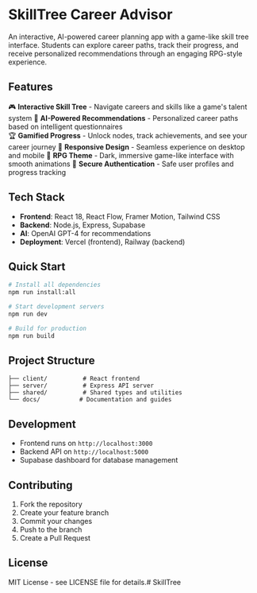 # SkillTree Career Advisor

An interactive, AI-powered career planning app with a game-like skill tree interface. Students can explore career paths, track their progress, and receive personalized recommendations through an engaging RPG-style experience.

## Features

🎮 **Interactive Skill Tree** - Navigate careers and skills like a game's talent system
🤖 **AI-Powered Recommendations** - Personalized career paths based on intelligent questionnaires  
🏆 **Gamified Progress** - Unlock nodes, track achievements, and see your career journey
📱 **Responsive Design** - Seamless experience on desktop and mobile
🎨 **RPG Theme** - Dark, immersive game-like interface with smooth animations
🔐 **Secure Authentication** - Safe user profiles and progress tracking

## Tech Stack

- **Frontend**: React 18, React Flow, Framer Motion, Tailwind CSS
- **Backend**: Node.js, Express, Supabase
- **AI**: OpenAI GPT-4 for recommendations
- **Deployment**: Vercel (frontend), Railway (backend)

## Quick Start

```bash
# Install all dependencies
npm run install:all

# Start development servers
npm run dev

# Build for production
npm run build
```

## Project Structure

```
├── client/          # React frontend
├── server/          # Express API server
├── shared/          # Shared types and utilities
└── docs/           # Documentation and guides
```

## Development

- Frontend runs on `http://localhost:3000`
- Backend API on `http://localhost:5000`
- Supabase dashboard for database management

## Contributing

1. Fork the repository
2. Create your feature branch
3. Commit your changes
4. Push to the branch
5. Create a Pull Request

## License

MIT License - see LICENSE file for details.# SkillTree
